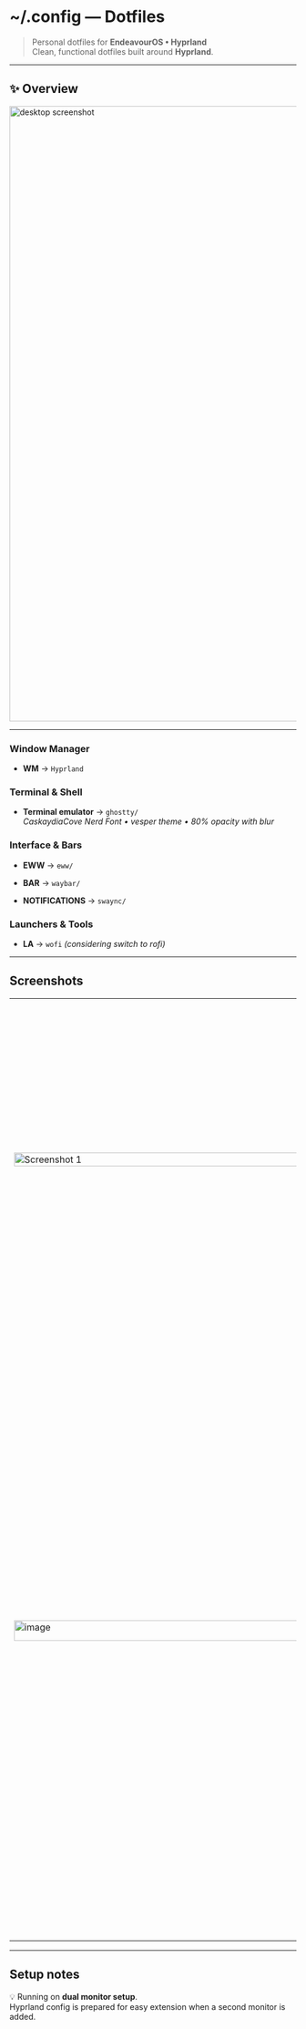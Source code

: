 # ~/.config — Dotfiles

> Personal dotfiles for **EndeavourOS • Hyprland**  
> Clean, functional dotfiles built around **Hyprland**.

---

## ✨ Overview

<img width="1920" height="1080" alt="desktop screenshot" src="https://github.com/user-attachments/assets/751da7b7-46d4-494b-bf8f-c1a1d1483d27" />

---

### Window Manager

- **WM** → `Hyprland`

### Terminal & Shell

- **Terminal emulator** → `ghostty/`  
  _CaskaydiaCove Nerd Font • vesper theme • 80% opacity with blur_

### Interface & Bars

- **EWW** → `eww/`

- **BAR** → `waybar/`

- **NOTIFICATIONS** → `swaync/`

### Launchers & Tools

- **LA** → `wofi` _(considering switch to rofi)_

---

## Screenshots
<!-- <img width="1920" height="1080" alt="image" src="https://github.com/user-attachments/assets/07482bef-3288-44a0-a63c-e23337a950fd" /> -->

<table>
  <tr>
    <td width="50%">
      <img width="100%" alt="Screenshot 1" src="https://github.com/user-attachments/assets/07482bef-3288-44a0-a63c-e23337a950fd" />
    </td>
    <td width="50%">
<img width="1114" height="561" alt="image" src="https://github.com/user-attachments/assets/5ae3ab83-f237-4635-8577-6390ad87d9de" />
    </td>
  </tr>
  <tr>
    <td width="50%">
<img width="1897" height="36" alt="image" src="https://github.com/user-attachments/assets/6a9d73bf-1442-450a-b206-bddd5274c672" />
    </td>
    <td width="50%">
<img width="1920" height="1080" alt="image" src="https://github.com/user-attachments/assets/9995f044-1813-4f78-9597-8b11b55c42e6" />
    </td>
  </tr>
</table>


---

## Setup notes

💡 Running on **dual monitor setup**.  
Hyprland config is prepared for easy extension when a second monitor is added.
